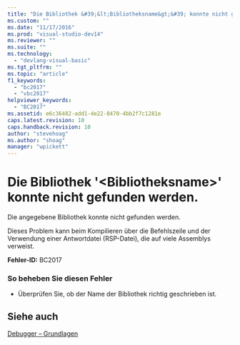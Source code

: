 ```yaml
---
title: "Die Bibliothek &#39;&lt;Bibliotheksname&gt;&#39; konnte nicht gefunden werden. | Microsoft Docs"
ms.custom: ""
ms.date: "11/17/2016"
ms.prod: "visual-studio-dev14"
ms.reviewer: ""
ms.suite: ""
ms.technology: 
  - "devlang-visual-basic"
ms.tgt_pltfrm: ""
ms.topic: "article"
f1_keywords: 
  - "bc2017"
  - "vbc2017"
helpviewer_keywords: 
  - "BC2017"
ms.assetid: e6c36482-add1-4e22-8470-4bb2f7c1281e
caps.latest.revision: 10
caps.handback.revision: 10
author: "stevehoag"
ms.author: "shoag"
manager: "wpickett"
---
```

# Die Bibliothek &#39;&lt;Bibliotheksname&gt;&#39; konnte nicht gefunden werden.
Die angegebene Bibliothek konnte nicht gefunden werden.  
  
 Dieses Problem kann beim Kompilieren über die Befehlszeile und der Verwendung einer Antwortdatei \(RSP\-Datei\), die auf viele Assemblys verweist.  
  
 **Fehler\-ID:** BC2017  
  
### So beheben Sie diesen Fehler  
  
-   Überprüfen Sie, ob der Name der Bibliothek richtig geschrieben ist.  
  
## Siehe auch  
 [Debugger – Grundlagen](/visual-studio/debugger/debugger-basics)